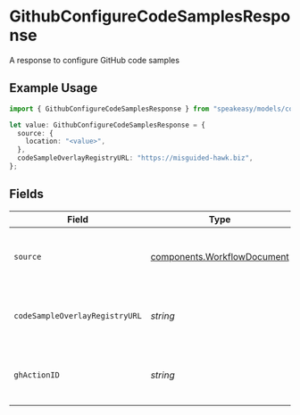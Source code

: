 # GithubConfigureCodeSamplesResponse

A response to configure GitHub code samples

## Example Usage

```typescript
import { GithubConfigureCodeSamplesResponse } from "speakeasy/models/components";

let value: GithubConfigureCodeSamplesResponse = {
  source: {
    location: "<value>",
  },
  codeSampleOverlayRegistryURL: "https://misguided-hawk.biz",
};
```

## Fields

| Field                                                                      | Type                                                                       | Required                                                                   | Description                                                                |
| -------------------------------------------------------------------------- | -------------------------------------------------------------------------- | -------------------------------------------------------------------------- | -------------------------------------------------------------------------- |
| `source`                                                                   | [components.WorkflowDocument](../../models/components/workflowdocument.md) | :heavy_check_mark:                                                         | A document referenced by a workflow                                        |
| `codeSampleOverlayRegistryURL`                                             | *string*                                                                   | :heavy_check_mark:                                                         | The URL of the code sample overlay registry                                |
| `ghActionID`                                                               | *string*                                                                   | :heavy_minus_sign:                                                         | The ID of the GitHub action that was dispatched                            |